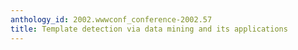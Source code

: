 ```yaml
---
anthology_id: 2002.wwwconf_conference-2002.57
title: Template detection via data mining and its applications
---
```

